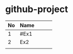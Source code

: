 # github-project


| No | Name |   |   |   |
|----|------|---|---|---|
| 1  | #Ex1  |   |   |   |
| 2  | Ex2  |   |   |   |
|    |      |   |   |   |
